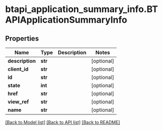 # btapi_application_summary_info.BTAPIApplicationSummaryInfo

## Properties
Name | Type | Description | Notes
------------ | ------------- | ------------- | -------------
**description** | **str** |  | [optional] 
**client_id** | **str** |  | [optional] 
**id** | **str** |  | [optional] 
**state** | **int** |  | [optional] 
**href** | **str** |  | [optional] 
**view_ref** | **str** |  | [optional] 
**name** | **str** |  | [optional] 

[[Back to Model list]](../README.md#documentation-for-models) [[Back to API list]](../README.md#documentation-for-api-endpoints) [[Back to README]](../README.md)


